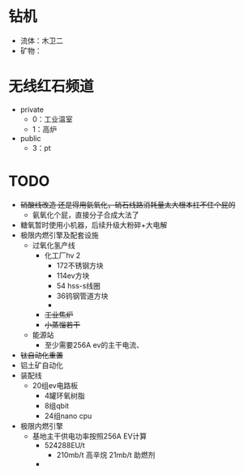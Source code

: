# 钻机
- 流体：木卫二
- 矿物：
# 无线红石频道

- private
	- 0：工业温室
	- 1：高炉
- public
	- 3：pt
# TODO

- ~~硝酸线改造 还是得用氨氧化，硝石线路消耗量太大根本扛不住个屁的~~
	- 氨氧化个屁，直接分子合成大法了
- 糖氧暂时使用小机器，后续升级大粉碎+大电解
- 极限内燃引擎及配套设施
	- 过氧化氢产线
		- 化工厂hv 2
			- 172不锈钢方块
			- 114ev方块
			- 54 hss-s线圈
			- 36钨钢管道方块
			- 
		- ~~工业焦炉~~
		- ~~小蒸馏若干~~
	- 能源站
		- 至少需要256A ev的主干电流、
- ~~钛自动化重置~~
- 铝土矿自动化
- 装配线
	- 20组ev电路板
		- 4罐环氧树脂
		- 8组qbit
		- 24组nano cpu
- 极限内燃引擎
	- 基地主干供电功率按照256A EV计算
		- 524288EU/t
			- 210mb/t 高辛烷 21mb/t 助燃剂
		- 